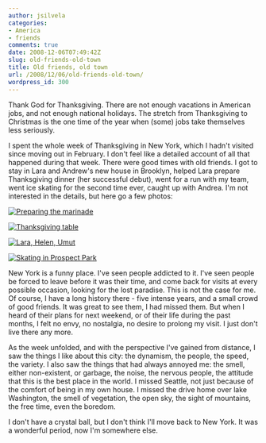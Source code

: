 ```yaml
---
author: jsilvela
categories:
- America
- friends
comments: true
date: 2008-12-06T07:49:42Z
slug: old-friends-old-town
title: Old friends, old town
url: /2008/12/06/old-friends-old-town/
wordpress_id: 300
---
```


Thank God for Thanksgiving. There are not enough vacations in American jobs, and not enough national holidays. The stretch from Thanksgiving to Christmas is the one time of the year when (some) jobs take themselves less seriously.

I spent the whole week of Thanksgiving in New York, which I hadn't visited since moving out in February.
I don't feel like a detailed account of all that happened during that week. There were good times with old friends. I got to stay in Lara and Andrew's new house in Brooklyn, helped Lara prepare Thanksgiving dinner (her successful debut), went for a run with my team, went ice skating for the second time ever, caught up with Andrea. I'm not interested in the details, but here go a few photos:

[![Preparing the marinade](https://jsilvela.smugmug.com/photos/425940262_H5gZf-S.jpg)](https://jsilvela.smugmug.com/photos/425940262_H5gZf-XL.jpg)

[![Thanksgiving table](https://jsilvela.smugmug.com/photos/425946592_4UKXA-S.jpg)](https://jsilvela.smugmug.com/photos/425946592_4UKXA-XL.jpg)

[![Lara, Helen, Umut](https://jsilvela.smugmug.com/photos/426108474_T8UfC-S.jpg)](https://jsilvela.smugmug.com/photos/426108474_T8UfC-XL.jpg)

[![Skating in Prospect Park](https://jsilvela.smugmug.com/photos/430645715_RomWX-S.jpg)](https://jsilvela.smugmug.com/photos/430645715_RomWX-XL.jpg)

New York is a funny place. I've seen people addicted to it. I've seen people be forced to leave before it was their time, and come back for visits at every possible occasion, looking for the lost paradise. This is not the case for me. Of course, I have a long history there - five intense years, and a small crowd of good friends. It was great to see them, I had missed them. But when I heard of their plans for next weekend, or of their life during the past months, I felt no envy, no nostalgia, no desire to prolong my visit. I just don't live there any more.

As the week unfolded, and with the perspective I've gained from distance, I saw the things I like about this city: the dynamism, the people, the speed, the variety. I also saw the things that had always annoyed me: the smell, either non-existent, or garbage, the noise, the nervous people, the attitude that this is the best place in the world. I missed Seattle, not just because of the comfort of being in my own house. I missed the drive home over lake Washington, the smell of vegetation, the open sky, the sight of mountains, the free time, even the boredom.

I don't have a crystal ball, but I don't think I'll move back to New York. It was a wonderful period, now I'm somewhere else.

